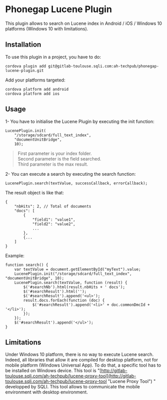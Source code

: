 # Phonegap Lucene Plugin
This plugin allows to search on Lucene index in Android / iOS / Windows 10 platforms (Windows 10 with limitations).

## Installation
To use this plugin in a project, you have to do:

	cordova plugin add git@gitlab-toulouse.sqli.com:ah-techpub/phonegap-lucene-plugin.git

Add your platforms targeted:

	cordova platform add android
	cordova platform add ios

## Usage

1- You have to initialise the Lucene Plugin by executing the init function:

	LucenePlugin.init(
		"/storage/sdcard/full_text_index",
		"documentUnitBridge", 
		10);

> First parameter is your index folder.<br/>
> Second parameter is the field searched.<br/>
> Third parameter is the max result.
 
2- You can execute a search by executing the search function:

	LucenePlugin.search(textValue, successCallback, errorCallback);

The result object is like that:

	{
		"nbHits": 2, // Total of documents
		"docs": [
			{
				"field1": "value1",
				"field2": "value2",
				...
			},
			{...
		]
	}

Example:

	function search() {
	    var textValue = document.getElementById("myText").value;
	    LucenePlugin.init("/storage/sdcard/full_text_index", "documentUnitBridge", 10);
	    LucenePlugin.search(textValue, function (result) {
	        $('#searchNb').html(result.nbHits + ' docs');
	        $('#searchResult').html('');
	        $('#searchResult').append('<ul>');
	        result.docs.forEach(function (doc) {
	            $('#searchResult').append('<li>' + doc.commonDmcId + '</li>');
	        });
	    });
	    $('#searchResult').append('</ul>');
	}

## Limitations
Under Windows 10 platform, there is no way to execute Lucene search. Indeed, all libraries that allow it are compiled for desktop platform, not for mobile platform (Windows Universal App). To do that, a specific tool has to be installed on Windows device. This tool is "[http://gitlab-toulouse.sqli.com/ah-techpub/lucene-proxy-tool](http://gitlab-toulouse.sqli.com/ah-techpub/lucene-proxy-tool "Lucene Proxy Tool") " developped by SQLI. This tool allows to communicate the mobile environment with desktop environment.